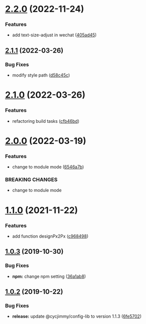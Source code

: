 # [2.2.0](https://github.com/cycjimmy/sass-lib/compare/v2.1.1...v2.2.0) (2022-11-24)


### Features

* add text-size-adjust in wechat ([405ad45](https://github.com/cycjimmy/sass-lib/commit/405ad45eaecf8a1ee0fcfcb9613959a32f7d9fb6))

## [2.1.1](https://github.com/cycjimmy/sass-lib/compare/v2.1.0...v2.1.1) (2022-03-26)


### Bug Fixes

* modify style path ([d58c45c](https://github.com/cycjimmy/sass-lib/commit/d58c45c77873b92f0357c540b3c1b260dd6d64c4))

# [2.1.0](https://github.com/cycjimmy/sass-lib/compare/v2.0.0...v2.1.0) (2022-03-26)


### Features

* refactoring build tasks ([cfb46bd](https://github.com/cycjimmy/sass-lib/commit/cfb46bd4b88d0c64585d4cf009a2d38b2059e86f))

# [2.0.0](https://github.com/cycjimmy/sass-lib/compare/v1.1.0...v2.0.0) (2022-03-19)


### Features

* change to module mode ([6546a7b](https://github.com/cycjimmy/sass-lib/commit/6546a7be83efbd224b934cb16dc3cbab9f99bc6d))


### BREAKING CHANGES

* change to module mode

# [1.1.0](https://github.com/cycjimmy/sass-lib/compare/v1.0.3...v1.1.0) (2021-11-22)


### Features

* add function designPx2Px ([c968498](https://github.com/cycjimmy/sass-lib/commit/c9684986bf050329a965c00fdd41d76add6d2fe4))

## [1.0.3](https://github.com/cycjimmy/sass-lib/compare/v1.0.2...v1.0.3) (2019-10-30)


### Bug Fixes

* **npm:** change npm setting ([36a1ab8](https://github.com/cycjimmy/sass-lib/commit/36a1ab849f11da66e29ce20b0ca316908945d476))

## [1.0.2](https://github.com/cycjimmy/sass-lib/compare/v1.0.1...v1.0.2) (2019-10-22)


### Bug Fixes

* **release:** update @cycjimmy/config-lib to version 1.1.3 ([6fe5702](https://github.com/cycjimmy/sass-lib/commit/6fe5702f1f2e2d7e1a6e8bfbdc7add3fb31606ca))

